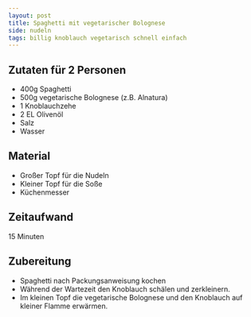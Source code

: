 ```yaml
---
layout: post
title: Spaghetti mit vegetarischer Bolognese
side: nudeln
tags: billig knoblauch vegetarisch schnell einfach
---
```

## Zutaten für 2 Personen
* 400g Spaghetti
* 500g vegetarische Bolognese (z.B. Alnatura)
* 1 Knoblauchzehe
* 2 EL Olivenöl
* Salz
* Wasser

## Material
* Großer Topf für die Nudeln
* Kleiner Topf für die Soße
* Küchenmesser

## Zeitaufwand
 15 Minuten

## Zubereitung
* Spaghetti nach Packungsanweisung kochen
* Während der Wartezeit den Knoblauch schälen und zerkleinern.
* Im kleinen Topf die vegetarische Bolognese und den Knoblauch auf
  kleiner Flamme erwärmen.
